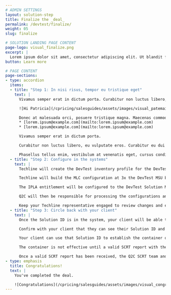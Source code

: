 ```yaml
---
# ADMIN SETTINGS
layout: solution-step
title: Finalize the _deal_
permalink: /devtest/finalize/
weight: 05
slug: finalize

# SOLUTION LANDING PAGE CONTENT
page-logo: visual_finalize.png
excerpt: |
  Lorem ipsum dolor sit amet, consectetur adipiscing elit. Ut blandit facilisis neque, sed condimentum mi rhoncus aliquam. Donec suscipit posuere arcu, et malesuada mauris malesuada non.
button: Learn more

# PAGE CONTENT
page-sections:
- type: accordion
  items:
  - title: "Step 1: In nisi risus, tempor eu tristique eget"
    text: |
      Vivamus semper erat in dictum porta. Curabitur non luctus libero, eu vulputate eros. Curabitur eu dui finibus, varius elit at, pellentesque dolor. Phasellus tellus enim, vestibulum at venenatis eget, cursus condimentum neque.

      ![Hi Patricia](/cpricing/salesguides/assets/images/visual_patemail.png)

      Donec at malesuada orci, posuere tristique magna. Maecenas commodo dapibus sapien et tincidunt.:
      * [lorem.ipsum@example.com](mailto:lorem.ipsum@example.com)
      * [lorem.ipsum@example.com](mailto:lorem.ipsum@example.com)

      Vivamus semper erat in dictum porta.

      Curabitur non luctus libero, eu vulputate eros. Curabitur eu dui finibus, varius elit at, pellentesque dolor.

      Phasellus tellus enim, vestibulum at venenatis eget, cursus condimentum neque.
  - title: "Step 2: Configure in the systems"
    text: |
      Techline will create the DevTest inventory profile for the DevTest container and ensure it accurately aligns with the contract, so it is important you submitted both the final CPS spreadsheet and the signed contract to Techline as per the previous step.

      Techline will build the MLC configuration at 3x the DevTest MSU base (regardless of the container size), ensuring the client will not incur additional MLC charges unless they exceed the contractual 3x maximum.

      The IPLA entitlement will be configured to the DevTest Solution MSU value (i.e., chosen container size).

      Q2C will then be responsible for processing the configurations and ensuring that the data will flow from iERP/ESW to LMS along with the creation of the Solution ID which is typically created within 4-6 hours after configuration processing.

      Keep your Techline representative engaged to review changes and ensure inventory validity.
  - title: "Step 3: Circle back with your client"
    text: |
      Once the Solution ID is in the system, your client will be able to access it through the standard LMS ibm.com/software/lms portal.

      Confirm with your client that they can see their Solution ID and check if they have any outstanding questions.

      Your client can use that Solution ID to establish the container on their next SCRT submission, even if the contract was signed midway through the reporting period.

      The container is not effective until a valid SCRT report with the Container configuration is received by IBM.

      Once a valid SCRT report has been received, the Q2C SCRT team and Techline will monitor and track the reported Container Solution on a monthly basis to ensure compliance with the signed contract.
- type: emphasis
  title: Congratulations!
  text: |
    You've completed the deal.

    ![Congratulations](/cpricing/salesguides/assets/images/visual_congrats.png)
---
```

